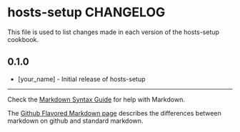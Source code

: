 hosts-setup CHANGELOG
=====================

This file is used to list changes made in each version of the hosts-setup cookbook.

0.1.0
-----
- [your_name] - Initial release of hosts-setup

- - -
Check the [Markdown Syntax Guide](http://daringfireball.net/projects/markdown/syntax) for help with Markdown.

The [Github Flavored Markdown page](http://github.github.com/github-flavored-markdown/) describes the differences between markdown on github and standard markdown.
